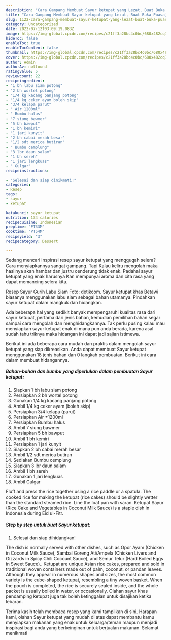 ```yaml
---
description: "Cara Gampang Membuat Sayur ketupat yang Lezat, Buat Buka Puasa}"
title: "Cara Gampang Membuat Sayur ketupat yang Lezat, Buat Buka Puasa}"
slug: 1122-cara-gampang-membuat-sayur-ketupat-yang-lezat-buat-buka-puasa
category: Uncategorized
date: 2022-07-12T03:09:19.083Z
image: https://img-global.cpcdn.com/recipes/c21ff3a28bc4c0bc/680x482cq70/sayur-ketupat-foto-resep-utama.jpg
hideToc: false
enableToc: true
enableTocContent: false
thumbnail: https://img-global.cpcdn.com/recipes/c21ff3a28bc4c0bc/680x482cq70/sayur-ketupat-foto-resep-utama.jpg
cover: https://img-global.cpcdn.com/recipes/c21ff3a28bc4c0bc/680x482cq70/sayur-ketupat-foto-resep-utama.jpg
author: Admin
authorAv: notfound
ratingvalue: 5
reviewcount: 22
recipeingredient:
- "1 bh labu siam potong"
- "2 bh wortel potong"
- "1/4 kg kacang panjang potong"
- "1/4 kg ceker ayam boleh skip"
- "3/4 kelapa parut"
- " Air 1200ml"
- " Bumbu halus"
- "7 siung bawmer"
- "5 bh bawput"
- "1 bh kemiri"
- "1 jari kunyit"
- "2 bh cabai merah besar"
- "1/2 sdt merica butiran"
- " Bumbu cemplung"
- "3 lbr daun salam"
- "1 bh sereh"
- "1 jari lengkuas"
- " Gulgar"
recipeinstructions:

- "Selesai dan siap dinikmati!"
categories:
- Resep
tags:
- sayur
- ketupat

katakunci: sayur ketupat 
nutrition: 134 calories
recipecuisine: Indonesian
preptime: "PT33M"
cooktime: "PT54M"
recipeyield: "3"
recipecategory: Dessert

---
```



Sedang mencari inspirasi resep sayur ketupat yang menggugah selera? Cara menyiapkannya sangat gampang. Tapi Kalau keliru mengolah maka hasilnya akan hambar dan justru cenderung tidak enak. Padahal sayur ketupat yang enak harusnya Kan mempunyai aroma dan cita rasa yang dapat memancing selera kita.


Resep Sayur Gurih Labu Siam Foto: detikcom. Sayur ketupat khas Betawi biasanya menggunakan labu siam sebagai bahan utamanya. Pindahkan sayur ketupat dalam mangkuk dan hidangkan.

Ada beberapa hal yang sedikit banyak mempengaruhi kualitas rasa dari sayur ketupat, pertama dari jenis bahan, kemudian pemilihan bahan segar sampai cara mengolah dan menghidangkannya. Tak perlu pusing kalau mau menyiapkan sayur ketupat enak di mana pun anda berada, karena asal sudah tahu triknya maka hidangan ini dapat jadi sajian istimewa.


Berikut ini ada beberapa cara mudah dan praktis dalam mengolah sayur ketupat yang siap dikreasikan. Anda dapat membuat Sayur ketupat menggunakan 18 jenis bahan dan 0 langkah pembuatan. Berikut ini cara dalam membuat hidangannya.

<!--inarticleads1-->

##### Bahan-bahan dan bumbu yang diperlukan dalam pembuatan Sayur ketupat:

1. Siapkan 1 bh labu siam potong
1. Persiapkan 2 bh wortel potong
1. Gunakan 1/4 kg kacang panjang potong
1. Ambil 1/4 kg ceker ayam (boleh skip)
1. Persiapkan 3/4 kelapa (parut)
1. Persiapkan  Air ±1200ml
1. Persiapkan  Bumbu halus
1. Ambil 7 siung bawmer
1. Persiapkan 5 bh bawput
1. Ambil 1 bh kemiri
1. Persiapkan 1 jari kunyit
1. Siapkan 2 bh cabai merah besar
1. Ambil 1/2 sdt merica butiran
1. Sediakan  Bumbu cemplung
1. Siapkan 3 lbr daun salam
1. Ambil 1 bh sereh
1. Gunakan 1 jari lengkuas
1. Ambil  Gulgar


Fluff and press the rice together using a rice paddle or a spatula. The cooked rice for making the ketupat (rice cakes) should be slightly wetter than the standard steamed rice. Line the loaf pan with saran. Ketupat Sayur (Rice Cake and Vegetables in Coconut Milk Sauce) is a staple dish in Indonesia during Eid ul-Fitr. 

<!--inarticleads2-->

##### Step by step untuk buat Sayur ketupat:


1. Selesai dan siap dihidangkan!

The dish is normally served with other dishes, such as Opor Ayam (Chicken in Coconut Milk Sauce), Sambal Goreng Ati/Ampela (Chicken Livers and Gizzards in Spicy Chili Cocount Sauce), and Semur Telur (Hard Boiled Eggs in Sweet Sauce).. Ketupat are unique Asian rice cakes, prepared and sold in traditional woven containers made out of palm, coconut, or pandan leaves. Although they appear in numerous shapes and sizes, the most common variety is the cube-shaped ketupat, resembling a tiny woven basket. When the pouch is completed, the rice is securely sealed inside, and the whole packet is usually boiled in water, or occasionally. Olahan sayur khas pendamping ketupat juga tak boleh ketinggalan untuk disajikan ketika lebaran. 

Terima kasih telah membaca resep yang kami tampilkan di sini. Harapan kami, olahan Sayur ketupat yang mudah di atas dapat membantu kamu menyiapkan makanan yang enak untuk keluarga/teman maupun menjadi inspirasi bagi anda yang berkeinginan untuk berjualan makanan. Selamat menikmati

